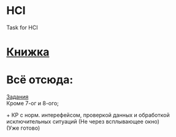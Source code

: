 # HCI
Task for HCI

# [Книжка](https://github.com/ivtipm/HCI/blob/master/StudBook.pdf)


# Всё отсюда:  
[Задания](https://github.com/ivtipm/HCI/blob/master/%D0%A7%D0%9C%D0%92.%20%D0%97%D0%B0%D0%B4%D0%B0%D0%BD%D0%B8%D1%8F.pdf)</br>
Кроме 7-ог и 8-ого;

\+ КР с норм. интерефейсом, проверкой данных и обработкой исключительных ситуаций (Не через всплывающее окно)  
(Уже готово)
